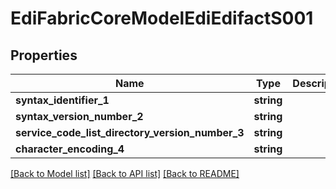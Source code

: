 # EdiFabricCoreModelEdiEdifactS001

## Properties
Name | Type | Description | Notes
------------ | ------------- | ------------- | -------------
**syntax_identifier_1** | **string** |  | [optional] 
**syntax_version_number_2** | **string** |  | [optional] 
**service_code_list_directory_version_number_3** | **string** |  | [optional] 
**character_encoding_4** | **string** |  | [optional] 

[[Back to Model list]](../README.md#documentation-for-models) [[Back to API list]](../README.md#documentation-for-api-endpoints) [[Back to README]](../README.md)


